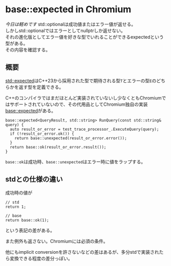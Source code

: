 # base::expected in Chromium

*今日は軽めです*
std::optionalは成功値またはエラー値が返せる。  
しかしstd::optionalではエラーとしてnullptrしか返せない。  
それの進化版としてエラー値を好きな型でいれることができるexpectedという型がある。  
その内容を確認する。
 
## 概要
[std::expected](https://en.cppreference.com/w/cpp/utility/expected)はC++23から採用された型で期待される型`T`とエラーの型`E`のどちらかを返す型を定義できる。

C++のコンパイラではまだほとんど実装されていないし少なくともChromiumではサポートされていないので、その代用品としてChromium独自の実装[base::expected](https://source.chromium.org/chromium/chromium/src/+/main:base/types/expected.h)がある。

```cpp=
base::expected<QueryResult, std::string> RunQuery(const std::string& query) {
  auto result_or_error = test_trace_processor_.ExecuteQuery(query);
  if (!result_or_error.ok()) {
    return base::unexpected(result_or_error.error());
  }
  return base::ok(result_or_error.result());
}
```

`base::ok`は成功時、`base::unexpected`はエラー時に値をラップする。  

## stdとの仕様の違い
成功時の値が
```cpp=
// std
return 1;

// base
return base::ok(1);
```
という表記の差がある。

また例外も返さない。Chromiumには必須の条件。

他にもimplicit conversionを許さないなどの差はあるが、多分stdで実装されたら変換できる程度の差分っぽい。
